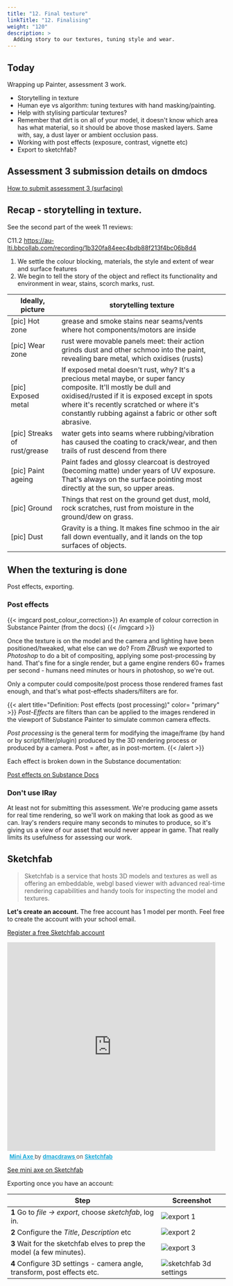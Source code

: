 ```yaml
---
title: "12. Final texture"
linkTitle: "12. Finalising"
weight: "120"
description: >
  Adding story to our textures, tuning style and wear.
---
```


## Today
Wrapping up Painter, assessment 3 work.
- Storytelling in texture
- Human eye vs algorithm: tuning textures with hand masking/painting.
- Help with stylising particular textures?
- Remember that dirt is on all of your model, it doesn't know which area has what material, so it should be above those masked layers. Same with, say, a dust layer or ambient occlusion pass.
- Working with post effects (exposure, contrast, vignette etc)
- Export to sketchfab?

## Assessment 3 submission details on dmdocs

<a class="btn btn-lg btn-primary mr-3 mb-4" href="../assessments/#week-12-working-files-final-textures" target="_blank">How to submit assessment 3 (surfacing)<i class="fas fa-arrow-alt-circle-right ml-2"></i></a>

## Recap - storytelling in texture. 

See the second part of the week 11 reviews:  

C11.2 <https://au-lti.bbcollab.com/recording/1b320fa84eec4bdb88f213f4bc06b8d4>

1. We settle the colour blocking, materials, the style and extent of wear and surface features  
2. We begin to tell the story of the object and reflect its functionality and environment in wear, stains, scorch marks, rust.  
  
 Ideally, picture | storytelling texture
 ---------------- | -----------------------------
 \[pic\] Hot zone | grease and smoke stains near seams/vents where hot components/motors are inside
  \[pic\] Wear zone | rust were movable panels meet: their action grinds dust and other schmoo into the paint, revealing bare metal, which oxidises (rusts)
 \[pic\] Exposed metal | If exposed metal doesn't rust, why? It's a precious metal maybe, or super fancy composite. It'll mostly be dull and oxidised/rusted if it is exposed except in spots where it's recently scratched or where it's constantly rubbing against a fabric or other soft abrasive.
 \[pic\] Streaks of rust/grease | water gets into seams where rubbing/vibration has caused the coating to crack/wear, and then trails of rust descend from there
 \[pic\] Paint ageing | Paint fades and glossy clearcoat is destroyed (becoming matte) under years of UV exposure. That's always on the surface pointing most directly at the sun, so upper areas.
 \[pic\] Ground | Things that rest on the ground get dust, mold, rock scratches, rust from moisture in the ground/dew on grass.
 \[pic\] Dust | Gravity is a thing. It makes fine schmoo in the air fall down eventually, and it lands on the top surfaces of objects.

## When the texturing is done

Post effects, exporting. 

### Post effects

{{< imgcard post_colour_correction>}}
An example of colour correction in Substance Painter (from the docs)
{{< /imgcard >}}

Once the texture is on the model and the camera and lighting have been positioned/tweaked, what else can we do? From *ZBrush* we exported to *Photoshop* to do a bit of compositing, applying some post-processing by hand. That's fine for a single render, but a game engine renders 60+ frames per second - humans need minutes or hours in photoshop, so we're out. 

Only a computer could composite/post process those rendered frames fast enough, and that's what post-effects shaders/filters are for.


{{< alert title="Definition: Post effects (post processing)" color= "primary" >}}
*Post-Effects* are filters than can be applied to the images rendered in the viewport of Substance Painter to simulate common camera effects.

*Post processing* is the general term for modifying the image/frame (by hand or by script/filter/plugin) produced by the 3D rendering process or produced by a camera. Post = after, as in post-mortem.
{{< /alert >}}

Each effect is broken down in the Substance documentation:

<a class="btn btn-lg btn-primary mr-3 mb-4" href="https://docs.substance3d.com/spdoc/post-processing-172818692.html" target="_blank">Post effects on Substance Docs<i class="fas fa-arrow-alt-circle-right ml-2"></i></a>

### Don't use IRay

At least not for submitting this assessment. We're producing game assets for real time rendering, so we'll work on making that look as good as we can. Iray's renders require many seconds to minutes to produce, so it's giving us a view of our asset that would never appear in game. That really limits its usefulness for assessing our work.

## Sketchfab

> Sketchfab is a service that hosts 3D models and textures as well as offering an embeddable, webgl based viewer with advanced real-time rendering capabilities and handy tools for inspecting the model and textures.

**Let's create an account.** The free account has 1 model per month. Feel free to create the account with your school email.

<a class="btn btn-lg btn-primary mr-3 mb-4" href="https://sketchfab.com/signup" target="_blank">Register a free Sketchfab account<i class="fas fa-arrow-alt-circle-right ml-2"></i></a>

<div class="sketchfab-embed-wrapper"> <iframe title="Mini Axe" frameborder="0" allowfullscreen mozallowfullscreen="true" webkitallowfullscreen="true" allow="fullscreen; autoplay; vr" xr-spatial-tracking execution-while-out-of-viewport execution-while-not-rendered web-share width="480" height="480" src="https://sketchfab.com/models/c580dcae6f6e46568e5759eba18d3dc7/embed"> </iframe> <p style="font-size: 13px; font-weight: normal; margin: 5px; color: #4A4A4A;"> <a href="https://sketchfab.com/3d-models/mini-axe-c580dcae6f6e46568e5759eba18d3dc7?utm_medium=embed&utm_campaign=share-popup&utm_content=c580dcae6f6e46568e5759eba18d3dc7" target="_blank" style="font-weight: bold; color: #1CAAD9;"> Mini Axe </a> by <a href="https://sketchfab.com/dmacdraws?utm_medium=embed&utm_campaign=share-popup&utm_content=c580dcae6f6e46568e5759eba18d3dc7" target="_blank" style="font-weight: bold; color: #1CAAD9;"> dmacdraws </a> on <a href="https://sketchfab.com?utm_medium=embed&utm_campaign=share-popup&utm_content=c580dcae6f6e46568e5759eba18d3dc7" target="_blank" style="font-weight: bold; color: #1CAAD9;">Sketchfab</a></p></div>

[See mini axe on Sketchfab](https://sketchfab.com/3d-models/mini-axe-c580dcae6f6e46568e5759eba18d3dc7)

Exporting once you have an account:

Step | Screenshot
---- | ----
**1** Go to *file -> export*, choose *sketchfab*, log in. | ![export 1](sketchfab__export_1.png)
**2** Configure the *Title*, *Description* etc | ![export 2](sketchfab__export_2.png)
**3** Wait for the sketchfab elves to prep the model (a few minutes). | ![export 3](sketchfab__export_3.png)
**4** Configure 3D settings - camera angle, transform, post effects etc. | ![sketchfab 3d settings](sketchfab_3d_settings.jpg)

<!-- 

1. Some feedback  
2. Defining the last task for the assessment (how to render it this week)  
3. Some learnin: How you might retopo your model for painter in your holidays/future  

## Finishing

Rendering with Orb's setup.
Save this [step-by-step tutorial by Orb/Michael Vicente](https://laureateaus-my.sharepoint.com/:v:/g/personal/daniel_mcgillick_laureate_edu_au/Ea6azVT_8EpKjeq_YFqng-ABfNCHg1-LgWcGkiTcwCYEWA?e=meF9tb), where he explains and demonstrates his rendering process in ZBrush.

If you take the time to follow it, put in the work, having your renders look this good and demonstrating your effort will be worth solid marks, taking you up into distinction territory.

Don't make your file overly heavy! You should be able to get all your necessary stone details in 250K-350K points each, for example, less on the boring stones. Overly heavy means you are trying to work with the scene and it's uber slow, maybe rendering takes forever etc.

## Decimation And Topo Demo

For learning's sake.
The goal here is to take our high res model from ZBrush to maya and draw game res topology onto it. Kinda like tracing. ZBrush high res meshes are heavy though, so we'll decimate one down to medium res and trace that instead.

### 1. ZBrush Decimation
**CAPTURING PICS DURING DEMO.**

1. Make a copy/duplicate of what you want to retopologise.
2. If you have subdivs, choose the level that has most of the detail but it doesn't have to be super sharp.
3. I delete my lower and higher subdivs, and then decimate 
   - preprocess the decimation
   - Try decimating to the lowest number that gives you all the info you need about the surface, but is light enough for maya.
     - maybe 1-5K for a wharf brick? Similar for a plank. A character face might be 15K?
4. Export fbx or sent to Maya with GoZ.

Extra decimation techniques/info from Pav:
{{< youtube TitIPlM2Xnk >}}
{{< youtube 7BoRmlCEq9g >}}

Tessimating and decimating!
{{< youtube ogSldTT6slc >}}

### 2. Maya retopo
**CAPTURING PICS DURING DEMO.**
Here's a video of the FlippedNormal guys demoing it as well, watch this later for a refresher/anything I missed.

{{< youtube xpDWta5O3n8 >}}

We'll use two new features for this: _live surface_ and _quad draw_.
1. Import medium res into Maya (or receive via GoZ)
2. (optional) Drop it into a new layer, and make a new layer for the game res topology.
3. Right click the medium res mesh and click **make live** in the popup menu.
4. Open the _Modeling Toolkit_ and click **quad draw**
5. Left click the live mesh to drop points on it. Your goal is to draw the corners of four sided faces.
6. Where you've dropped four points, shift click in the open space between them to make a face.
7. Ctrl click to insert edge loop. Ctrl-shift click to delete things. Ctrl-shift-middle drag to move edge loop.
8. Tab-drag to extrude border edges, making whole new rows of quads!

[Click here for all the controls](https://knowledge.autodesk.com/support/maya-lt/learn-explore/caas/CloudHelp/cloudhelp/2017/ENU/MayaLT/files/GUID-ED28E6BC-6141-491C-8C1B-2AE6FC813284-htm.html) or, in Maya, look at the bottom of the modeling toolkit when quad draw is activated (you might have to expand the tool tips section/scroll down).

## Submitting This Week

Deliverables and how to submit them on the assessments (dmdocs) page:
<a class="btn btn-lg btn-primary mr-3 mb-4" href="../assessments/#assessment-3-high-poly-environments">Assessment 3</a>

-->